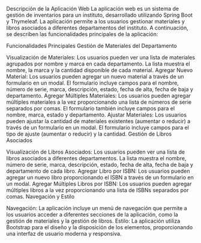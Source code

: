 Descripción de la Aplicación Web
La aplicación web es un sistema de gestión de inventarios para un instituto, desarrollado utilizando Spring Boot y Thymeleaf. La aplicación permite a los usuarios gestionar materiales y libros asociados a diferentes departamentos del instituto. A continuación, se describen las funcionalidades principales de la aplicación:

Funcionalidades Principales
Gestión de Materiales del Departamento

Visualización de Materiales: Los usuarios pueden ver una lista de materiales agrupados por nombre y marca en cada departamento. La lista muestra el nombre, la marca y la cantidad disponible de cada material.
Agregar Nuevo Material: Los usuarios pueden agregar un nuevo material a través de un formulario en un modal. El formulario incluye campos para el nombre, número de serie, marca, descripción, estado, fecha de alta, fecha de baja y departamento.
Agregar Múltiples Materiales: Los usuarios pueden agregar múltiples materiales a la vez proporcionando una lista de números de serie separados por comas. El formulario también incluye campos para el nombre, marca, estado y departamento.
Ajustar Materiales: Los usuarios pueden ajustar la cantidad de materiales existentes (aumentar o reducir) a través de un formulario en un modal. El formulario incluye campos para el tipo de ajuste (aumentar o reducir) y la cantidad.
Gestión de Libros Asociados

Visualización de Libros Asociados: Los usuarios pueden ver una lista de libros asociados a diferentes departamentos. La lista muestra el nombre, número de serie, marca, descripción, estado, fecha de alta, fecha de baja y departamento de cada libro.
Agregar Libro por ISBN: Los usuarios pueden agregar un nuevo libro proporcionando el ISBN a través de un formulario en un modal.
Agregar Múltiples Libros por ISBN: Los usuarios pueden agregar múltiples libros a la vez proporcionando una lista de ISBNs separados por comas.
Navegación y Estilo

Navegación: La aplicación incluye un menú de navegación que permite a los usuarios acceder a diferentes secciones de la aplicación, como la gestión de materiales y la gestión de libros.
Estilo: La aplicación utiliza Bootstrap para el diseño y la disposición de los elementos, proporcionando una interfaz de usuario moderna y responsiva.
